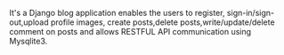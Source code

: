 
It's a Django blog application enables the users to register, sign-in/sign-out,upload profile images, create posts,delete posts,write/update/delete  comment on posts and allows RESTFUL API communication using Mysqlite3.
